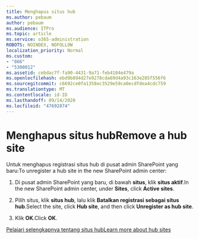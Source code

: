 ```yaml
---
title: Menghapus situs hub
ms.author: pebaum
author: pebaum
ms.audience: ITPro
ms.topic: article
ms.service: o365-administration
ROBOTS: NOINDEX, NOFOLLOW
localization_priority: Normal
ms.custom:
- "866"
- "5300012"
ms.assetid: cebdac7f-fa90-4431-9a71-feb4104e479a
ms.openlocfilehash: ebd9b894d27e9278cda69d4a93c163e285f556f6
ms.sourcegitcommit: c6692ce0fa1358ec3529e59ca0ecdfdea4cdc759
ms.translationtype: MT
ms.contentlocale: id-ID
ms.lasthandoff: 09/14/2020
ms.locfileid: "47692874"
---
```

# <a name="remove-a-hub-site"></a><span data-ttu-id="d4a0e-102">Menghapus situs hub</span><span class="sxs-lookup"><span data-stu-id="d4a0e-102">Remove a hub site</span></span>

<span data-ttu-id="d4a0e-103">Untuk menghapus registrasi situs hub di pusat admin SharePoint yang baru:</span><span class="sxs-lookup"><span data-stu-id="d4a0e-103">To unregister a hub site in the new SharePoint admin center:</span></span>
  
1. <span data-ttu-id="d4a0e-104">Di pusat admin SharePoint yang baru, di bawah **situs**, klik **situs aktif**.</span><span class="sxs-lookup"><span data-stu-id="d4a0e-104">In the new SharePoint admin center, under **Sites**, click **Active sites**.</span></span>

2. <span data-ttu-id="d4a0e-105">Pilih situs, klik **situs hub**, lalu klik **Batalkan registrasi sebagai situs hub**.</span><span class="sxs-lookup"><span data-stu-id="d4a0e-105">Select the site, click **Hub site**, and then click **Unregister as hub site**.</span></span>

3. <span data-ttu-id="d4a0e-106">Klik **OK**.</span><span class="sxs-lookup"><span data-stu-id="d4a0e-106">Click **OK**.</span></span>

[<span data-ttu-id="d4a0e-107">Pelajari selengkapnya tentang situs hub</span><span class="sxs-lookup"><span data-stu-id="d4a0e-107">Learn more about hub sites</span></span>](https://support.office.com/article/what-is-a-sharepoint-hub-site-fe26ae84-14b7-45b6-a6d1-948b3966427f)
  